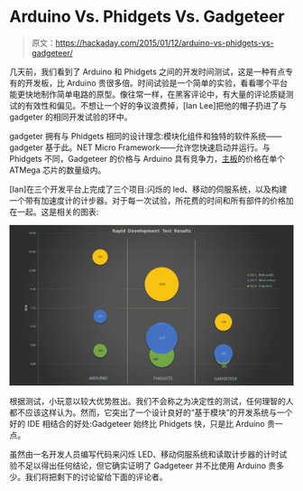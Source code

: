 # Arduino Vs. Phidgets Vs. Gadgeteer

> 原文：<https://hackaday.com/2015/01/12/arduino-vs-phidgets-vs-gadgeteer/>

几天前，我们看到了 Arduino 和 Phidgets 之间的开发时间测试，这是一种有点专有的开发板，比 Arduino 贵很多倍。时间试验是一个简单的实验，看看哪个平台能更快地制作简单电路的原型。像往常一样，在黑客评论中，有大量的评论质疑测试的有效性和偏见。不想让一个好的争议浪费掉，[Ian Lee]把他的帽子扔进了与 gadgeter 的相同开发试验的环中。

gadgeter 拥有与 Phidgets 相同的设计理念:模块化组件和独特的软件系统——gadgeter 基于此。NET Micro Framework——允许您快速启动并运行。与 Phidgets 不同，Gadgeteer 的价格与 Arduino 具有竞争力，[主板](https://www.ghielectronics.com/catalog/product/349)的价格在单个 ATMega 芯片的数量级内。

[Ian]在三个开发平台上完成了三个项目:闪烁的 led、移动的伺服系统，以及构建一个带有加速度计的计步器。对于每一次试验，所花费的时间和所有部件的价格加在一起。这是相关的图表:

![TestsOverviewChart](img/efdf033a440c54851be3762c52f46b52.png)

根据测试，小玩意以较大优势胜出。我们不会称之为决定性的测试，任何理智的人都不应该这样认为。然而，它突出了一个设计良好的“基于模块”的开发系统与一个好的 IDE 相结合的好处:Gadgeteer 始终比 Phidgets 快，只是比 Arduino 贵一点。

虽然由一名开发人员编写代码来闪烁 LED、移动伺服系统和读取计步器的计时试验不足以得出任何结论，但它确实证明了 Gadgeteer 并不比使用 Arduino 贵多少。我们将把剩下的讨论留给下面的评论者。